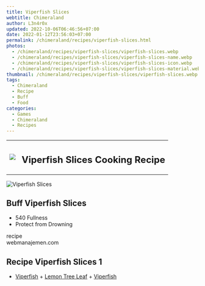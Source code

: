 ```yaml
---
title: Viperfish Slices
webtitle: Chimeraland
author: L3n4r0x
updated: 2022-10-06T06:46:56+07:00
date: 2022-01-12T23:56:03+07:00
permalink: /chimeraland/recipes/viperfish-slices.html
photos:
  - /chimeraland/recipes/viperfish-slices/viperfish-slices.webp
  - /chimeraland/recipes/viperfish-slices/viperfish-slices-name.webp
  - /chimeraland/recipes/viperfish-slices/viperfish-slices-icon.webp
  - /chimeraland/recipes/viperfish-slices/viperfish-slices-material.webp
thumbnail: /chimeraland/recipes/viperfish-slices/viperfish-slices.webp
tags:
  - Chimeraland
  - Recipe
  - Buff
  - Food
categories:
  - Games
  - Chimeraland
  - Recipes
---
```


<section id="bootstrap-wrapper"><link rel="stylesheet" href="https://cdn.statically.io/gh/dimaslanjaka/Web-Manajemen/40ac3225/css/bootstrap-4.5-wrapper.css"/><div class="row mb-2"><div class="col-md-12 mb-2"><table class="table" id="post-info"><tbody><tr><td><img class="d-inline-block me-2" src="/chimeraland/recipes/viperfish-slices/viperfish-slices-icon.webp" width="auto" height="auto"/></td><td><h1 class="fs-5">Viperfish Slices Cooking Recipe</h1></td></tr></tbody></table></div></div><div class="card mb-2"><div class="row g-0"><div class="col-sm-4 position-relative mb-2"><img src="/chimeraland/recipes/viperfish-slices/viperfish-slices-material.webp" class="card-img fit-cover w-100 h-100" alt="Viperfish Slices" data-fancybox="true"/></div><div class="col-sm-8 mb-2"><div class="card-body"><h2 class="card-title fs-5">Buff Viperfish Slices</h2><div class="card-text"><ul><li>540 Fullness</li><li>Protect from Drowning</li></ul></div><span class="badge rounded-pill bg-dark">recipe</span></div><div class="card-footer text-end text-muted">webmanajemen.com</div></div></div></div><div class="row mb-2"><div class="col-12 col-lg-6 recipe-item mb-2"><div class="card"><div class="card-body"><h2 class="card-title fs-5">Recipe Viperfish Slices 1</h2><div class="card-text"><ul><li><a class="text-decoration-none" href="/chimeraland/materials/viperfish.html">Viperfish</a><span> + </span><a class="text-decoration-none" href="/chimeraland/materials/lemon-tree-leaf.html">Lemon Tree Leaf</a><span> + </span><a class="text-decoration-none" href="/chimeraland/materials/viperfish.html">Viperfish</a></li></ul></div></div></div></div></div></section>